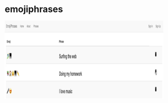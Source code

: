 # emojiphrases

<img src="https://github.com/zhishan03/emojiphrases/blob/master/phrase.png" alt="alt text" width="800" height="250">
